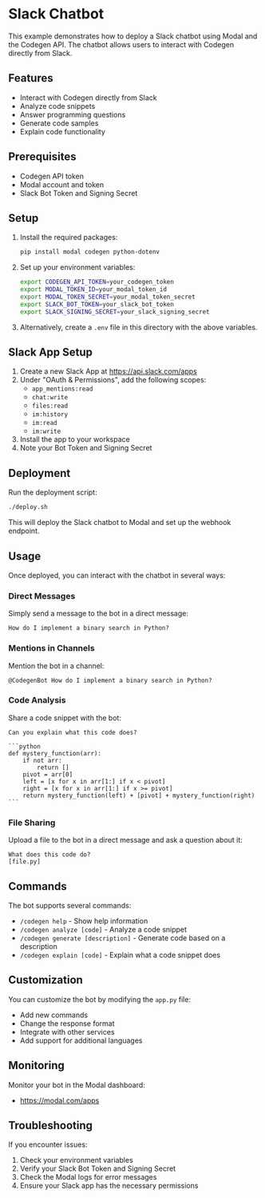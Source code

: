 # Slack Chatbot

This example demonstrates how to deploy a Slack chatbot using Modal and the Codegen API. The chatbot allows users to interact with Codegen directly from Slack.

## Features

- Interact with Codegen directly from Slack
- Analyze code snippets
- Answer programming questions
- Generate code samples
- Explain code functionality

## Prerequisites

- Codegen API token
- Modal account and token
- Slack Bot Token and Signing Secret

## Setup

1. Install the required packages:
   ```bash
   pip install modal codegen python-dotenv
   ```

2. Set up your environment variables:
   ```bash
   export CODEGEN_API_TOKEN=your_codegen_token
   export MODAL_TOKEN_ID=your_modal_token_id
   export MODAL_TOKEN_SECRET=your_modal_token_secret
   export SLACK_BOT_TOKEN=your_slack_bot_token
   export SLACK_SIGNING_SECRET=your_slack_signing_secret
   ```

3. Alternatively, create a `.env` file in this directory with the above variables.

## Slack App Setup

1. Create a new Slack App at https://api.slack.com/apps
2. Under "OAuth & Permissions", add the following scopes:
   - `app_mentions:read`
   - `chat:write`
   - `files:read`
   - `im:history`
   - `im:read`
   - `im:write`
3. Install the app to your workspace
4. Note your Bot Token and Signing Secret

## Deployment

Run the deployment script:

```bash
./deploy.sh
```

This will deploy the Slack chatbot to Modal and set up the webhook endpoint.

## Usage

Once deployed, you can interact with the chatbot in several ways:

### Direct Messages

Simply send a message to the bot in a direct message:

```
How do I implement a binary search in Python?
```

### Mentions in Channels

Mention the bot in a channel:

```
@CodegenBot How do I implement a binary search in Python?
```

### Code Analysis

Share a code snippet with the bot:

````
Can you explain what this code does?

```python
def mystery_function(arr):
    if not arr:
        return []
    pivot = arr[0]
    left = [x for x in arr[1:] if x < pivot]
    right = [x for x in arr[1:] if x >= pivot]
    return mystery_function(left) + [pivot] + mystery_function(right)
```
````

### File Sharing

Upload a file to the bot in a direct message and ask a question about it:

```
What does this code do?
[file.py]
```

## Commands

The bot supports several commands:

- `/codegen help` - Show help information
- `/codegen analyze [code]` - Analyze a code snippet
- `/codegen generate [description]` - Generate code based on a description
- `/codegen explain [code]` - Explain what a code snippet does

## Customization

You can customize the bot by modifying the `app.py` file:

- Add new commands
- Change the response format
- Integrate with other services
- Add support for additional languages

## Monitoring

Monitor your bot in the Modal dashboard:
- https://modal.com/apps

## Troubleshooting

If you encounter issues:

1. Check your environment variables
2. Verify your Slack Bot Token and Signing Secret
3. Check the Modal logs for error messages
4. Ensure your Slack app has the necessary permissions

